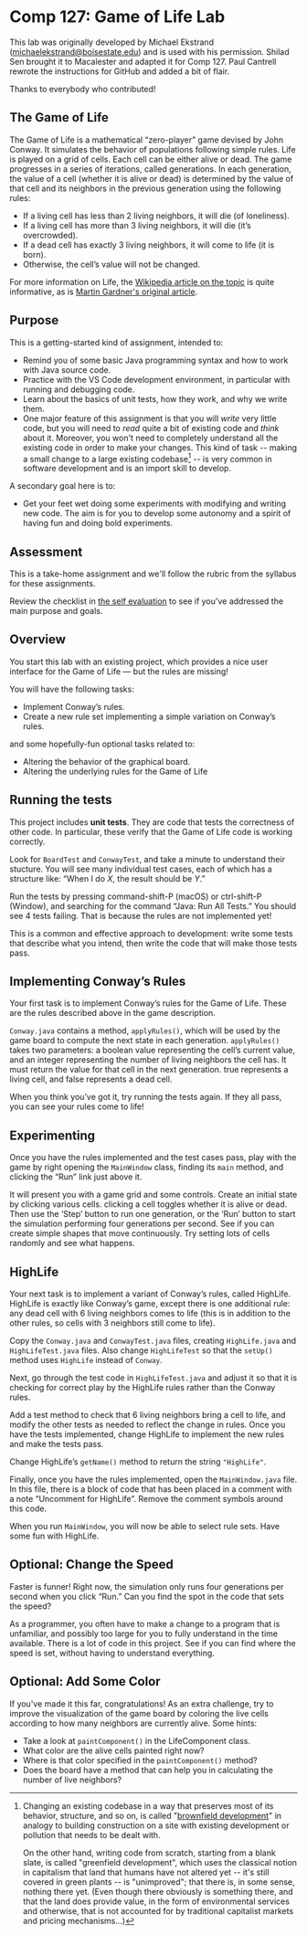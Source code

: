 Comp 127: Game of Life Lab
====

This lab was originally developed by Michael Ekstrand (michaelekstrand@boisestate.edu) and is used with his permission.
Shilad Sen brought it to Macalester and adapted it for Comp 127. Paul Cantrell rewrote the instructions for GitHub and added a bit of flair.

Thanks to everybody who contributed!


The Game of Life
---

The Game of Life is a mathematical “zero-player” game devised by John Conway. It simulates the behavior of populations following simple rules.  Life is played on a grid of cells. Each cell can be either alive or dead.  The game progresses in a series of iterations, called generations.  In each generation, the value of a cell (whether it is alive or dead) is determined by the value of that cell and its neighbors in the previous generation using the following rules:

- If a living cell has less than 2 living neighbors, it will die (of loneliness).
- If a living cell has more than 3 living neighbors, it will die (it’s overcrowded).
- If a dead cell has exactly 3 living neighbors, it will come to life (it is born).
- Otherwise, the cell’s value will not be changed.

For more information on Life, the [Wikipedia article on the topic](http://en.wikipedia.org/wiki/Conway%27s_Game_of_Life) is quite informative, as is [Martin Gardner's original article](http://ddi.cs.uni-potsdam.de/HyFISCH/Produzieren/lis_projekt/proj_gamelife/ConwayScientificAmerican.htm).

Purpose
---

This is a getting-started kind of assignment, intended to:

- Remind you of some basic Java programming syntax and how to work with
  Java source code.
- Practice with the VS Code development environment, in particular with
  running and debugging code.
- Learn about the basics of unit tests, how they work, and why we write
  them.
- One major feature of this assignment is that you will *write* very
  little code, but you will need to *read* quite a bit of existing code
  and *think* about it. Moreover, you won't need to completely
  understand all the existing code in order to make your changes. This
  kind of task -- making a small change to a large existing
  codebase[^brownfield] -- is very common in software development and is
  an import skill to develop.

A secondary goal here is to:

- Get your feet wet doing some experiments with modifying and writing
  new code. The aim is for you to develop some autonomy and a spirit of
  having fun and doing bold experiments.

[^brownfield]: Changing an existing codebase in a way that preserves
    most of its behavior, structure, and so on, is called "[brownfield
    development](https://en.wikipedia.org/wiki/Brownfield_(software_development))"
    in analogy to building construction on a site with existing
    development or pollution that needs to be dealt with.

    On the other hand, writing code
    from scratch, starting from a blank slate, is called "greenfield
    development", which uses the classical notion in capitalism that
    land that humans have not altered yet -- it's still covered in green
    plants -- is "unimproved"; that there is, in some sense, nothing
    there yet. (Even though there obviously is something there, and that
    the land does provide value, in the form of environmental services
    and otherwise, that is not accounted for by traditional capitalist
    markets and pricing mechanisms...)

Assessment
---

This is a take-home assignment and we'll follow the rubric from the
syllabus for these assignments.

Review the checklist in [the self evaluation](SELF_EVALUATION.md) to see
if you've addressed the main purpose and goals.

Overview
---

You start this lab with an existing project, which provides a nice user interface for the Game of Life — but the rules are missing!

You will have the following tasks:

- Implement Conway’s rules.
- Create a new rule set implementing a simple variation on Conway’s rules.

and some hopefully-fun optional tasks related to:

- Altering the behavior of the graphical board.
- Altering the underlying rules for the Game of Life

Running the tests
---

This project includes **unit tests**. They are code that tests the correctness of other code. In particular, these verify that the Game of Life code is working correctly.

Look for `BoardTest` and `ConwayTest`, and take a minute to understand their stucture. You will see many individual test cases, each of which has a structure like: “When I do _X_, the result should be _Y_.”

Run the tests by pressing command-shift-P (macOS) or ctrl-shift-P (Window), and searching for the command “Java: Run All Tests.” You should see 4 tests failing. That is because the rules are not implemented yet!

This is a common and effective approach to development: write some tests that describe what you intend, then write the code that will make those tests pass.


Implementing Conway’s Rules
---

Your first task is to implement Conway’s rules for the Game of Life. These are the rules described above in the game description.

`Conway.java` contains a method, `applyRules()`, which will be used by the game board to compute the next state in each generation. `applyRules()` takes two parameters: a boolean value representing the cell’s current value, and an integer representing the number of living neighbors the cell has. It must return the value for that cell in the next generation. true represents a living cell, and false represents a dead cell.

When you think you’ve got it, try running the tests again. If they all pass, you can see your rules come to life!


Experimenting
---

Once you have the rules implemented and the test cases pass, play with the game by right opening the `MainWindow` class, finding its `main` method, and clicking the “Run” link just above it.

It will present you with a game grid and some controls. Create an initial state by clicking various cells. clicking a cell toggles whether it is alive or dead. Then use the ‘Step’ button to run one generation, or the ‘Run’ button to start the simulation performing four generations per second. See if you can create simple shapes that move continuously. Try setting lots of cells randomly and see what happens.


HighLife
---

Your next task is to implement a variant of Conway’s rules, called HighLife. HighLife is exactly like Conway’s game, except there is one additional rule: any dead cell with 6 living neighbors comes to life (this is in addition to the other rules, so cells with 3 neighbors still come to life).

Copy the `Conway.java` and `ConwayTest.java` files, creating `HighLife.java` and `HighLifeTest.java` files. Also change `HighLifeTest` so that the `setUp()` method uses `HighLife` instead of `Conway`.

Next, go through the test code in `HighLifeTest.java` and adjust it so that it is checking for correct play by the HighLife rules rather than the Conway rules.

Add a test method to check that 6 living neighbors bring a cell to life, and modify the other tests as needed to reflect the change in rules.  Once you have the tests implemented, change HighLife to implement the new rules and make the tests pass.

Change HighLife’s `getName()` method to return the string `"HighLife"`.

Finally, once you have the rules implemented, open the `MainWindow.java` file. In this file, there is a block of code that has been placed in a comment with a note “Uncomment for HighLife”. Remove the comment symbols around this code.

When you run `MainWindow`, you will now be able to select rule sets.  Have some fun with HighLife.


Optional: Change the Speed
---

Faster is funner! Right now, the simulation only runs four generations per second when you click “Run.” Can you find the spot in the code that sets the speed?

As a programmer, you often have to make a change to a program that is unfamiliar, and possibly too large for you to fully understand in the time available. There is a lot of code in this project. See if you can find where the speed is set, without having to understand everything.


Optional: Add Some Color
---

If you've made it this far, congratulations!  As an extra challenge, try to improve the visualization of the game board by coloring the live cells according to how many neighbors are currently alive.  Some hints:

- Take a look at `paintComponent()` in the LifeComponent class.
- What color are the alive cells painted right now?
- Where is that color specified in the `paintComponent()` method?
- Does the board have a method that can help you in calculating the number of live neighbors?
